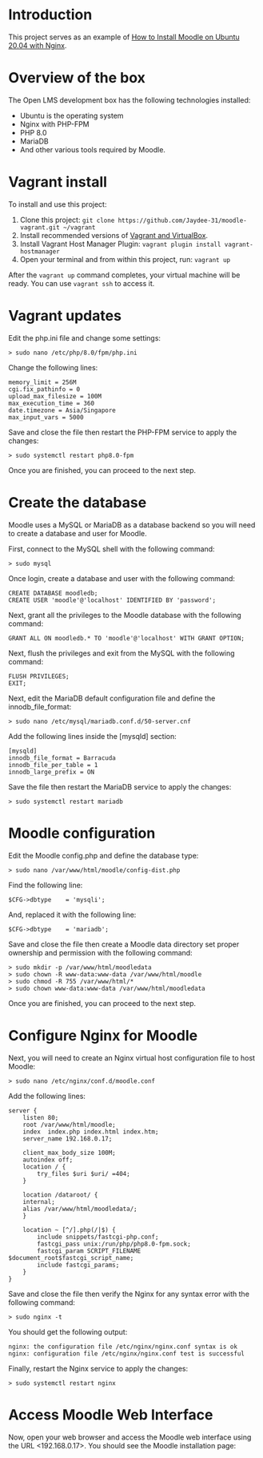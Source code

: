# Introduction

This project serves as an example of [How to Install Moodle on Ubuntu 20.04 with Nginx](https://linux.how2shout.com/how-to-install-moodle-on-ubuntu-20-04-with-nginx/?fbclid=IwAR190M_gwv7u0ZqxFEnN5hDJdmvA7skN8rROBFaIwzCKxSddm7QzKhWeIX8).

# Overview of the box

The Open LMS development box has the following technologies installed:

- Ubuntu is the operating system
- Nginx with PHP-FPM
- PHP 8.0
- MariaDB
- And other various tools required by Moodle.

# Vagrant install

To install and use this project:

1. Clone this project: `git clone https://github.com/Jaydee-31/moodle-vagrant.git ~/vagrant`
2. Install recommended versions of [Vagrant and VirtualBox](https://developer.hashicorp.com/vagrant/install#windows).
3. Install Vagrant Host Manager Plugin: `vagrant plugin install vagrant-hostmanager`
4. Open your terminal and from within this project, run: `vagrant up`

After the `vagrant up` command completes, your virtual machine will be ready. You can use `vagrant ssh` to access it.

# Vagrant updates

Edit the php.ini file and change some settings:

    > sudo nano /etc/php/8.0/fpm/php.ini

Change the following lines:

    memory_limit = 256M
    cgi.fix_pathinfo = 0
    upload_max_filesize = 100M
    max_execution_time = 360
    date.timezone = Asia/Singapore
    max_input_vars = 5000

Save and close the file then restart the PHP-FPM service to apply the changes:

    > sudo systemctl restart php8.0-fpm

Once you are finished, you can proceed to the next step.

# Create the database

Moodle uses a MySQL or MariaDB as a database backend so you will need to create a database and user for Moodle.

First, connect to the MySQL shell with the following command:

    > sudo mysql

Once login, create a database and user with the following command:

    CREATE DATABASE moodledb;
    CREATE USER 'moodle'@'localhost' IDENTIFIED BY 'password';

Next, grant all the privileges to the Moodle database with the following command:

    GRANT ALL ON moodledb.* TO 'moodle'@'localhost' WITH GRANT OPTION;

Next, flush the privileges and exit from the MySQL with the following command:

    FLUSH PRIVILEGES;
    EXIT;

Next, edit the MariaDB default configuration file and define the innodb_file_format:

    > sudo nano /etc/mysql/mariadb.conf.d/50-server.cnf

Add the following lines inside the [mysqld] section:

    [mysqld]
    innodb_file_format = Barracuda
    innodb_file_per_table = 1
    innodb_large_prefix = ON

Save the file then restart the MariaDB service to apply the changes:

    > sudo systemctl restart mariadb

# Moodle configuration

Edit the Moodle config.php and define the database type:

    > sudo nano /var/www/html/moodle/config-dist.php

Find the following line:

    $CFG->dbtype    = 'mysqli';

And, replaced it with the following line:

    $CFG->dbtype    = 'mariadb';

Save and close the file then create a Moodle data directory set proper ownership and permission with the following command:

    > sudo mkdir -p /var/www/html/moodledata
    > sudo chown -R www-data:www-data /var/www/html/moodle
    > sudo chmod -R 755 /var/www/html/*
    > sudo chown www-data:www-data /var/www/html/moodledata

Once you are finished, you can proceed to the next step.

# Configure Nginx for Moodle

Next, you will need to create an Nginx virtual host configuration file to host Moodle:

    > sudo nano /etc/nginx/conf.d/moodle.conf

Add the following lines:

    server {
        listen 80;
        root /var/www/html/moodle;
        index  index.php index.html index.htm;
        server_name 192.168.0.17;

        client_max_body_size 100M;
        autoindex off;
        location / {
            try_files $uri $uri/ =404;
        }

        location /dataroot/ {
        internal;
        alias /var/www/html/moodledata/;
        }

        location ~ [^/].php(/|$) {
            include snippets/fastcgi-php.conf;
            fastcgi_pass unix:/run/php/php8.0-fpm.sock;
            fastcgi_param SCRIPT_FILENAME $document_root$fastcgi_script_name;
            include fastcgi_params;
        }
    }

Save and close the file then verify the Nginx for any syntax error with the following command:

    > sudo nginx -t

You should get the following output:

    nginx: the configuration file /etc/nginx/nginx.conf syntax is ok
    nginx: configuration file /etc/nginx/nginx.conf test is successful

Finally, restart the Nginx service to apply the changes:

    > sudo systemctl restart nginx

# Access Moodle Web Interface

Now, open your web browser and access the Moodle web interface using the URL <192.168.0.17>. You should see the Moodle installation page:
